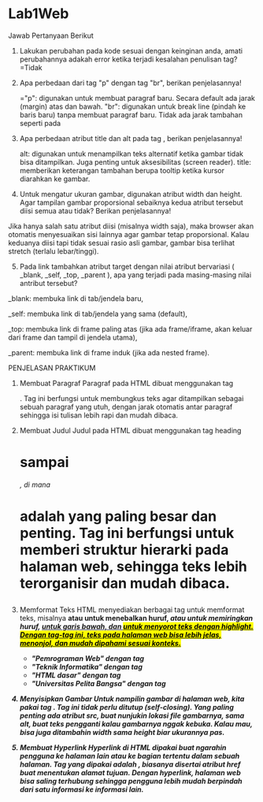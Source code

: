 # Lab1Web
Jawab Pertanyaan Berikut
1. Lakukan perubahan pada kode sesuai dengan keinginan anda, amati perubahannya adakah
error ketika terjadi kesalahan penulisan tag?
=Tidak

2. Apa perbedaan dari tag "p" dengan tag "br", berikan penjelasannya!
   
   ="p": digunakan untuk membuat paragraf baru. Secara default ada jarak (margin) atas dan bawah.
    "br": digunakan untuk break line (pindah ke baris baru) tanpa membuat paragraf baru. Tidak ada jarak tambahan seperti pada <p>
     
3. Apa perbedaan atribut title dan alt pada tag <img>, berikan penjelasannya!
   
   alt: digunakan untuk menampilkan teks alternatif ketika gambar tidak bisa ditampilkan. Juga penting untuk aksesibilitas (screen reader).
   title: memberikan keterangan tambahan berupa tooltip ketika kursor diarahkan ke gambar.
   
4. Untuk mengatur ukuran gambar, digunakan atribut width dan height. Agar tampilan gambar
proporsional sebaiknya kedua atribut tersebut diisi semua atau tidak? Berikan penjelasannya!

Jika hanya salah satu atribut diisi (misalnya width saja), maka browser akan otomatis menyesuaikan sisi lainnya agar gambar tetap proporsional.
Kalau keduanya diisi tapi tidak sesuai rasio asli gambar, gambar bisa terlihat stretch (terlalu lebar/tinggi).

5. Pada link tambahkan atribut target dengan nilai atribut bervariasi ( _blank, _self, _top,
_parent ), apa yang terjadi pada masing-masing nilai antribut tersebut?

 _blank: membuka link di tab/jendela baru, 

 _self: membuka link di tab/jendela yang sama (default), 

 _top: membuka link di frame paling atas (jika ada frame/iframe, akan keluar dari frame dan tampil di jendela utama), 

 _parent: membuka link di frame induk (jika ada nested frame).

PENJELASAN PRAKTIKUM

1. Membuat Paragraf
   Paragraf pada HTML dibuat menggunakan tag <p>. Tag ini berfungsi untuk membungkus teks agar ditampilkan sebagai sebuah paragraf yang utuh, dengan jarak otomatis antar paragraf sehingga isi tulisan lebih rapi      dan mudah dibaca.
2. Membuat Judul
   Judul pada HTML dibuat menggunakan tag heading <h1> sampai <h6>, di mana <h1> adalah yang paling besar dan penting. Tag ini berfungsi untuk memberi struktur hierarki pada halaman web, sehingga teks lebih          terorganisir dan mudah dibaca.
3. Memformat Teks
   HTML menyediakan berbagai tag untuk memformat teks, misalnya <b> atau <strong> untuk menebalkan huruf, <i> atau <em> untuk memiringkan huruf, <ins> untuk garis bawah, dan <mark> untuk menyorot teks dengan         highlight. Dengan tag-tag ini, teks pada halaman web bisa lebih jelas, menonjol, dan mudah dipahami sesuai konteks.
   
   - "Pemrograman Web" dengan tag <b>
   - "Teknik Informatika" dengan tag <i>
   - "HTML dasar" dengan tag <mark>
   - "Universitas Pelita Bangsa" dengan tag <ins>
4. Menyisipkan Gambar
   Untuk nampilin gambar di halaman web, kita pakai tag <img>. Tag ini tidak perlu ditutup (self-closing). Yang paling penting ada atribut src, buat nunjukin lokasi file gambarnya, sama alt, buat teks pengganti      kalau gambarnya nggak kebuka. Kalau mau, bisa juga ditambahin width sama height biar ukurannya pas.
5. Membuat Hyperlink
   Hyperlink di HTML dipakai buat ngarahin pengguna ke halaman lain atau ke bagian tertentu dalam sebuah halaman. Tag yang dipakai adalah <a>, biasanya disertai atribut href buat menentukan alamat tujuan. Dengan     hyperlink, halaman web bisa saling terhubung sehingga pengguna lebih mudah berpindah dari satu informasi ke informasi lain.
